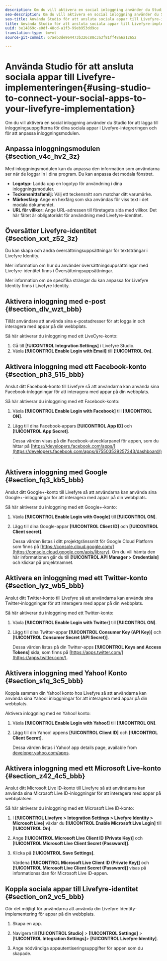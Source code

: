 ```yaml
---
description: Om du vill aktivera en social inloggning använder du Studio för att lägga till inloggningsuppgifterna för dina sociala appar i Livefyre-integreringen och för att anpassa inloggningsmodulen.
seo-description: Om du vill aktivera en social inloggning använder du Studio för att lägga till inloggningsuppgifterna för dina sociala appar i Livefyre-integreringen och för att anpassa inloggningsmodulen.
seo-title: Använda Studio för att ansluta sociala appar till Livefyre-implementeringen
title: Använda Studio för att ansluta sociala appar till Livefyre-implementeringen
uuid: be14869c-e0df-48cd-a1f3-99eb953dd9ce
translation-type: tm+mt
source-git-commit: 67aeb3de964473b326c88c3a3f81ff48a6a12652

---
```



# Använda Studio för att ansluta sociala appar till Livefyre-implementeringen{#using-studio-to-connect-your-social-apps-to-your-livefyre-implementation}

Om du vill aktivera en social inloggning använder du Studio för att lägga till inloggningsuppgifterna för dina sociala appar i Livefyre-integreringen och för att anpassa inloggningsmodulen.

## Anpassa inloggningsmodulen {#section_v4c_hv2_3z}

Med inloggningsmodulen kan du anpassa den information som användarna ser när de loggar in i dina program. Du kan anpassa det modala fönstret.

* **Logotyp:** Ladda upp en logotyp för användning i dina inloggningsmoduler.
* **Teckensnittsfamilj:** Välj ett teckensnitt som matchar ditt varumärke.
* **Märkesfärg:** Ange en hexfärg som ska användas för viss text i det modala dokumentet.
* **URL för villkor:** Ange URL-adressen till företagets sida med villkor. Det här fältet är obligatoriskt för användning med Livefyre-identitet.

## Översätter Livefyre-identitet {#section_xxt_z52_3z}

Du kan skapa och ändra översättningsuppsättningar för textsträngar i Livefyre Identity.

Mer information om hur du använder översättningsuppsättningar med Livefyre-identitet finns i Översättningsuppsättningar.

Mer information om de specifika strängar du kan anpassa för Livefyre Identity finns i Livefyre Identity.

## Aktivera inloggning med e-post {#section_dlv_wzt_bbb}

Tillåt användare att använda sina e-postadresser för att logga in och interagera med appar på din webbplats.

Så här aktiverar du inloggning med ett LiveCyre-konto:

1. Gå till **[!UICONTROL Integration Settings]** i Livefyre Studio.
1. Växla **[!UICONTROL Enable Login with Email]** till **[!UICONTROL On]**.

## Aktivera inloggning med ett Facebook-konto {#section_ph3_515_bbb}

Anslut ditt Facebook-konto till Livefyre så att användarna kan använda sina Facebook-inloggningar för att interagera med appar på din webbplats.

Så här aktiverar du inloggning med ett Facebook-konto:

1. Växla **[!UICONTROL Enable Login with Facebook]** till **[!UICONTROL ON]**.

1. Lägg till dina Facebook-appars **[!UICONTROL App ID]** och **[!UICONTROL App Secret]**.

   Dessa värden visas på din Facebook-utvecklarpanel för appen, som du hittar på [https://developers.facebook.com/apps/](https://developers.facebook.com/apps/675503539257343/dashboard/).

## Aktivera inloggning med Google {#section_fq3_kb5_bbb}

Anslut ditt Google+-konto till Livefyre så att användarna kan använda sina Google+-inloggningar för att interagera med appar på din webbplats.

Så här aktiverar du inloggning med ett Google+-konto:

1. Växla **[!UICONTROL Enable Login with Google]** till **[!UICONTROL ON]**.

1. Lägg till dina Google-appar **[!UICONTROL Client ID]** och **[!UICONTROL Client secret]**.

   Dessa värden listas i ditt projektgränssnitt för Google Cloud Platform som finns på [https://console.cloud.google.com/](https://console.cloud.google.com/apis/library). Om du vill hämta den här informationen går du till **[!UICONTROL API Manager > Credentials]** och klickar på projektnamnet.

## Aktivera en inloggning med ett Twitter-konto {#section_iyz_wb5_bbb}

Anslut ditt Twitter-konto till Livefyre så att användarna kan använda sina Twitter-inloggningar för att interagera med appar på din webbplats.

Så här aktiverar du inloggning med ett Twitter-konto:

1. Växla **[!UICONTROL Enable Login with Twitter]** till **[!UICONTROL ON]**.

1. Lägg till dina Twitter-appar **[!UICONTROL Consumer Key (API Key)]** och **[!UICONTROL Consumer Secret (API Secret)]**.

   Dessa värden listas på din Twitter-apps **[!UICONTROL Keys and Access Tokens]** sida, som finns på [https://apps.twitter.com/](https://apps.twitter.com/).

## Aktivera inloggning med Yahoo! Konto {#section_s1q_3c5_bbb}

Koppla samman din Yahoo! konto hos Livefyre så att användarna kan använda sina Yahoo! inloggningar för att interagera med appar på din webbplats.

Aktivera inloggning med en Yahoo! konto:

1. Växla **[!UICONTROL Enable Login with Yahoo!]** till **[!UICONTROL ON]**.

1. Lägg till din Yahoo! appens **[!UICONTROL Client ID]** och **[!UICONTROL Client Secret]**.

   Dessa värden listas i Yahoo! app details page, available from [developer.yahoo.com/apps](https://developer.yahoo.com/apps).

## Aktivera inloggning med ett Microsoft Live-konto {#section_z42_4c5_bbb}

Anslut ditt Microsoft Live ID-konto till Livefyre så att användarna kan använda sina Microsoft Live ID-inloggningar för att interagera med appar på webbplatsen.

Så här aktiverar du inloggning med ett Microsoft Live ID-konto:

1. I **[!UICONTROL Livefyre > Integration Settings > Livefyre Identity > Microsoft Live]** växlar du **[!UICONTROL Enable Microsoft Live Login]** till **[!UICONTROL On]**.

1. Ange **[!UICONTROL Microsoft Live Client ID (Private Key)]** och **[!UICONTROL Microsoft Live Client Secret (Password)]**.

1. Klicka på **[!UICONTROL Save Settings]**.

   Värdena **[!UICONTROL Microsoft Live Client ID (Private Key)]** och **[!UICONTROL Microsoft Live Client Secret (Password)]** visas på informationssidan för Microsoft Live ID-appen.

## Koppla sociala appar till Livefyre-identitet {#section_on2_vc5_bbb}

Gör det möjligt för användarna att använda din Livefyre Identity-implementering för appar på din webbplats.

1. Skapa en app.
1. Navigera till **[!UICONTROL Studio]** > **[!UICONTROL Settings]** > **[!UICONTROL Integration Settings]**> **[!UICONTROL Livefyre Identity]**.

1. Ange nödvändiga appautentiseringsuppgifter för appen som du skapade.